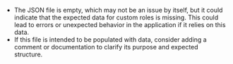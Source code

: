 - The JSON file is empty, which may not be an issue by itself, but it could indicate that the expected data for custom roles is missing. This could lead to errors or unexpected behavior in the application if it relies on this data.
- If this file is intended to be populated with data, consider adding a comment or documentation to clarify its purpose and expected structure.